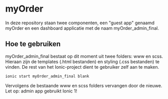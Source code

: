 # myOrder

In deze repository staan twee componenten, een "guest app" genaamd myOrder en een dashboard applicatie met de naam
myOrder_admin_final. 

## Hoe te gebruiken
myOrder_admin_final bestaat op dit moment uit twee folders: www en scss. Hieraan zijn de templates (.html bestanden) en styling (.css bestanden)
te vinden. De rest van het Ionic-project dient te gebruiker zelf aan te maken. 

```
ionic start myOrder_admin_final blank 
``` 


Vervolgens de bestaande www en scss folders vervangen door de nieuwe. Let op: admin app gebruikt Ionic 1! 